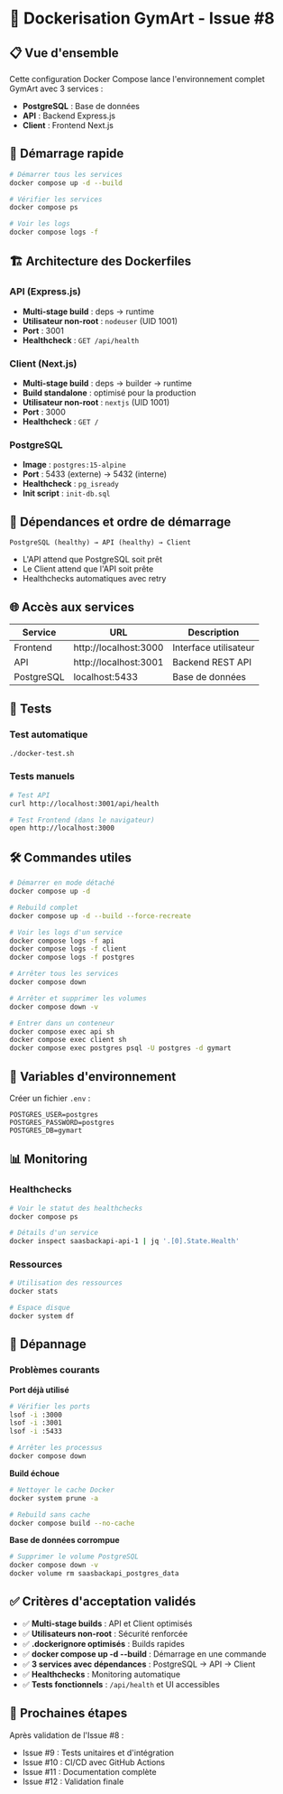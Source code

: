 # 🐳 Dockerisation GymArt - Issue #8

## 📋 Vue d'ensemble

Cette configuration Docker Compose lance l'environnement complet GymArt avec 3 services :

- **PostgreSQL** : Base de données
- **API** : Backend Express.js
- **Client** : Frontend Next.js

## 🚀 Démarrage rapide

```bash
# Démarrer tous les services
docker compose up -d --build

# Vérifier les services
docker compose ps

# Voir les logs
docker compose logs -f
```

## 🏗️ Architecture des Dockerfiles

### API (Express.js)

- **Multi-stage build** : deps → runtime
- **Utilisateur non-root** : `nodeuser` (UID 1001)
- **Port** : 3001
- **Healthcheck** : `GET /api/health`

### Client (Next.js)

- **Multi-stage build** : deps → builder → runtime
- **Build standalone** : optimisé pour la production
- **Utilisateur non-root** : `nextjs` (UID 1001)
- **Port** : 3000
- **Healthcheck** : `GET /`

### PostgreSQL

- **Image** : `postgres:15-alpine`
- **Port** : 5433 (externe) → 5432 (interne)
- **Healthcheck** : `pg_isready`
- **Init script** : `init-db.sql`

## 🔗 Dépendances et ordre de démarrage

```
PostgreSQL (healthy) → API (healthy) → Client
```

- L'API attend que PostgreSQL soit prêt
- Le Client attend que l'API soit prête
- Healthchecks automatiques avec retry

## 🌐 Accès aux services

| Service    | URL                   | Description           |
| ---------- | --------------------- | --------------------- |
| Frontend   | http://localhost:3000 | Interface utilisateur |
| API        | http://localhost:3001 | Backend REST API      |
| PostgreSQL | localhost:5433        | Base de données       |

## 🧪 Tests

### Test automatique

```bash
./docker-test.sh
```

### Tests manuels

```bash
# Test API
curl http://localhost:3001/api/health

# Test Frontend (dans le navigateur)
open http://localhost:3000
```

## 🛠️ Commandes utiles

```bash
# Démarrer en mode détaché
docker compose up -d

# Rebuild complet
docker compose up -d --build --force-recreate

# Voir les logs d'un service
docker compose logs -f api
docker compose logs -f client
docker compose logs -f postgres

# Arrêter tous les services
docker compose down

# Arrêter et supprimer les volumes
docker compose down -v

# Entrer dans un conteneur
docker compose exec api sh
docker compose exec client sh
docker compose exec postgres psql -U postgres -d gymart
```

## 🔧 Variables d'environnement

Créer un fichier `.env` :

```env
POSTGRES_USER=postgres
POSTGRES_PASSWORD=postgres
POSTGRES_DB=gymart
```

## 📊 Monitoring

### Healthchecks

```bash
# Voir le statut des healthchecks
docker compose ps

# Détails d'un service
docker inspect saasbackapi-api-1 | jq '.[0].State.Health'
```

### Ressources

```bash
# Utilisation des ressources
docker stats

# Espace disque
docker system df
```

## 🚨 Dépannage

### Problèmes courants

**Port déjà utilisé**

```bash
# Vérifier les ports
lsof -i :3000
lsof -i :3001
lsof -i :5433

# Arrêter les processus
docker compose down
```

**Build échoue**

```bash
# Nettoyer le cache Docker
docker system prune -a

# Rebuild sans cache
docker compose build --no-cache
```

**Base de données corrompue**

```bash
# Supprimer le volume PostgreSQL
docker compose down -v
docker volume rm saasbackapi_postgres_data
```

## ✅ Critères d'acceptation validés

- ✅ **Multi-stage builds** : API et Client optimisés
- ✅ **Utilisateurs non-root** : Sécurité renforcée
- ✅ **.dockerignore optimisés** : Builds rapides
- ✅ **docker compose up -d --build** : Démarrage en une commande
- ✅ **3 services avec dépendances** : PostgreSQL → API → Client
- ✅ **Healthchecks** : Monitoring automatique
- ✅ **Tests fonctionnels** : `/api/health` et UI accessibles

## 🎯 Prochaines étapes

Après validation de l'Issue #8 :

- Issue #9 : Tests unitaires et d'intégration
- Issue #10 : CI/CD avec GitHub Actions
- Issue #11 : Documentation complète
- Issue #12 : Validation finale
